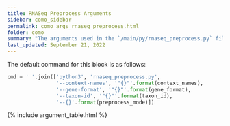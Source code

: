 ```yaml
---
title: RNASeq Preprocess Arguments
sidebar: como_sidebar
permalink: como_args_rnaseq_preprocess.html
folder: como
summary: "The arguments used in the `/main/py/rnaseq_preprocess.py` file"
last_updated: September 21, 2022
---
```


The default command for this block is as follows: 
```python
cmd = ' '.join(['python3', 'rnaseq_preprocess.py',
                '--context-names', '"{}"'.format(context_names),
                '--gene-format', '"{}"'.format(gene_format),
                '--taxon-id', '"{}"'.format(taxon_id),
                '--{}'.format(preprocess_mode)])
```

{% include argument_table.html %}
